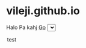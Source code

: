 # vileji.github.io
Halo Pa kahj
<a href="/main.html">Go</a>
<select name="test" id="test">
  <option value="test">test</option>
</select>
